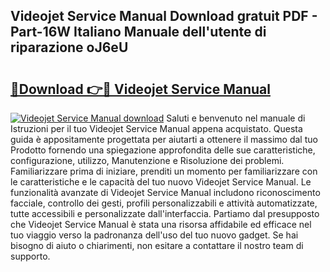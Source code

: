 ## Videojet Service Manual Download gratuit PDF - Part-16W Italiano Manuale dell'utente di riparazione oJ6eU

# <h2><a href="http://dfgjw9.blite.top/?on=Videojet+Service+Manual">🔗Download 👉🔴 Videojet Service Manual</a></h2>

[![Videojet Service Manual download](https://i.imgur.com/lujVjoI.png)](http://dfgjw9.blite.top/?on=Videojet+Service+Manual)
Saluti e benvenuto nel manuale di Istruzioni per il tuo Videojet Service Manual appena acquistato. Questa guida è appositamente progettata per aiutarti a ottenere il massimo dal tuo Prodotto fornendo una spiegazione approfondita delle sue caratteristiche, configurazione, utilizzo, Manutenzione e Risoluzione dei problemi. Familiarizzare prima di iniziare, prenditi un momento per familiarizzare con le caratteristiche e le capacità del tuo nuovo Videojet Service Manual. Le funzionalità avanzate di Videojet Service Manual includono riconoscimento facciale, controllo dei gesti, profili personalizzabili e attività automatizzate, tutte accessibili e personalizzate dall'interfaccia. Partiamo dal presupposto che Videojet Service Manual è stata una risorsa affidabile ed efficace nel tuo viaggio verso la padronanza dell'uso del tuo nuovo gadget. Se hai bisogno di aiuto o chiarimenti, non esitare a contattare il nostro team di supporto.
